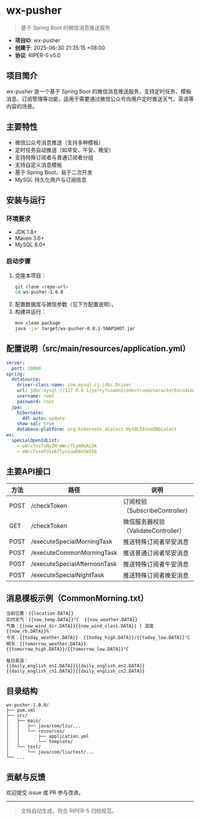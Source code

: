 # wx-pusher

> 基于 Spring Boot 的微信消息推送服务

- **项目ID**: wx-pusher
- **创建于**: 2025-06-30 21:35:15 +08:00
- **协议**: RIPER-5 v5.0

## 项目简介

wx-pusher 是一个基于 Spring Boot 的微信消息推送服务，支持定时任务、模板消息、订阅管理等功能，适用于需要通过微信公众号向用户定时推送天气、英语等内容的场景。

## 主要特性
- 微信公众号消息推送（支持多种模板）
- 定时任务自动推送（如早安、午安、晚安）
- 支持特殊订阅者与普通订阅者分组
- 支持自定义消息模板
- 基于 Spring Boot，易于二次开发
- MySQL 持久化用户与订阅信息

## 安装与运行

### 环境要求
- JDK 1.8+
- Maven 3.6+
- MySQL 8.0+

### 启动步骤
1. 克隆本项目：
   ```bash
   git clone <repo-url>
   cd wx-pusher-1.0.0
   ```
2. 配置数据库与微信参数（见下方配置说明）。
3. 构建并运行：
   ```bash
   mvn clean package
   java -jar target/wx-pusher-0.0.1-SNAPSHOT.jar
   ```

## 配置说明（src/main/resources/application.yml）
```yaml
server:
  port: 19090
spring:
  datasource:
    driver-class-name: com.mysql.cj.jdbc.Driver
    url: jdbc:mysql://127.0.0.1/jerry?useUnicode=true&characterEncoding=UTF-8&serverTimezone=GMT%2B8
    username: root
    password: root
  jpa:
    hibernate:
      ddl-auto: update
    show-sql: true
    database-platform: org.hibernate.dialect.MySQL5InnoDBDialect
wx:
  specialOpenIdList:
    - oWrc7vsTuNyZM-mWcc7CyH0GALOA
    - oWrc7vseFU1e67lyviuwE6HJWI68
```

## 主要API接口
| 方法 | 路径 | 说明 |
|------|------|------|
| POST | /checkToken | 订阅校验（SubscribeController）|
| GET  | /checkToken | 微信服务器校验（ValidateController）|
| POST | /executeSpecialMorningTask | 推送特殊订阅者早安消息 |
| POST | /executeCommonMorningTask  | 推送普通订阅者早安消息 |
| POST | /executeSpecialAfternoonTask | 推送特殊订阅者午安消息 |
| POST | /executeSpecialNightTask | 推送特殊订阅者晚安消息 |

## 消息模板示例（CommonMorning.txt）
```
当前位置：{{location.DATA}}
实时天气：{{now_temp.DATA}}°C  {{now_weather.DATA}}
气象：{{now_wind_dir.DATA}}{{now_wind_class.DATA}} | 湿度{{now_rh.DATA}}%
今天：{{today_weather.DATA}}  {{today_high.DATA}}/{{today_low.DATA}}°C
明天：{{tomorrow_weather.DATA}}  {{tomorrow_high.DATA}}/{{tomorrow_low.DATA}}°C

每日英语：
{{daily_english_en1.DATA}}{{daily_english_en2.DATA}}
{{daily_english_cn1.DATA}}{{daily_english_cn2.DATA}}
```

## 目录结构
```
wx-pusher-1.0.0/
├── pom.xml
├── src/
│   ├── main/
│   │   ├── java/com/liu/...
│   │   └── resources/
│   │       ├── application.yml
│   │       └── template/
│   └── test/
│       └── java/com/liu/test/...
└── ...
```

## 贡献与反馈
欢迎提交 issue 或 PR 参与改进。

---

> 文档自动生成，符合 RIPER-5 归档规范。 